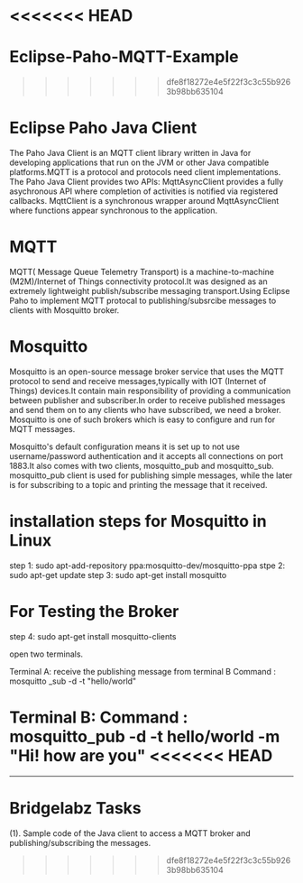 <<<<<<< HEAD
=======
# Eclipse-Paho-MQTT-Example

>>>>>>> dfe8f18272e4e5f22f3c3c55b9263b98bb635104
# Eclipse Paho Java Client

The Paho Java Client is an MQTT client library written in Java for developing applications that run on the JVM or other Java compatible platforms.MQTT is a protocol and protocols need client implementations.
The Paho Java Client provides two APIs: MqttAsyncClient provides a fully asychronous API where completion of activities is notified via registered callbacks. MqttClient is a synchronous wrapper around MqttAsyncClient where functions appear synchronous to the application.

# MQTT

MQTT( Message Queue Telemetry Transport)  is a machine-to-machine (M2M)/Internet of Things connectivity protocol.It was designed as an extremely lightweight publish/subscribe messaging transport.Using Eclipse Paho to implement MQTT protocal to publishing/subsrcibe messages to clients with Mosquitto broker.

# Mosquitto

Mosquitto is an open-source message broker service that uses the MQTT protocol to send and receive messages,typically with IOT (Internet of Things) devices.It contain main responsibility of providing a communication between publisher and subscriber.In order to receive published messages and send them on to any clients who have subscribed, we need a broker. Mosquitto is one of such brokers which is easy to configure and run for MQTT messages.

Mosquitto's default configuration means it is set up to not use username/password authentication and it accepts all connections on port 1883.It also comes with two clients, mosquitto_pub and mosquitto_sub. mosquitto_pub client is used for publishing simple messages, while the later is for subscribing to a topic and printing the message that it received.

# installation steps for Mosquitto in Linux

step 1: sudo apt-add-repository ppa:mosquitto-dev/mosquitto-ppa
stpe 2: sudo apt-get update
step 3: sudo apt-get install mosquitto

# For Testing the Broker

step 4: sudo apt-get install mosquitto-clients

open two terminals.

Terminal A: receive the publishing message from terminal B
Command : mosquitto _sub -d -t "hello/world"

Terminal B:
Command : mosquitto_pub -d -t hello/world -m "Hi! how are you"
<<<<<<< HEAD
=======
------------------------
# Bridgelabz Tasks
(1). Sample code of the Java client to access a MQTT broker and publishing/subscribing the messages.
>>>>>>> dfe8f18272e4e5f22f3c3c55b9263b98bb635104
